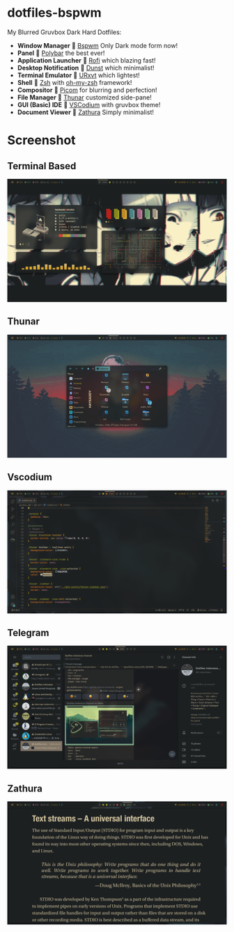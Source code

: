 # dotfiles-bspwm
My Blurred Gruvbox Dark Hard Dotfiles:

- **Window Manager** :bento: [Bspwm](https://github.com/baskerville/bspwm) Only Dark mode form now!
- **Panel** :blossom: [Polybar](https://github.com/polybar/polybar) the best ever!
- **Application Launcher** :rocket: [Rofi](https://github.com/davatorium/rofi) which blazing fast!
- **Desktop Notification** :bell: [Dunst](https://github.com/dunst-project/dunst) which minimalist!
- **Terminal Emulator** :leaves: [URxvt](http://software.schmorp.de/pkg/rxvt-unicode.html) which lightest!
- **Shell** :shell: [Zsh](https://zsh.org) with [oh-my-zsh](https://github.com/ohmyzsh/ohmyzsh) framework!
- **Compositor** :shaved_ice: [Picom](https://github.com/ibhagwan/picom-ibhagwan-git) for blurring and perfection!
- **File Manager** :file_folder: [Thunar](https://docs.xfce.org/xfce/thunar/start) customized side-pane!
- **GUI (Basic) IDE** :space_invader: [VSCodium](https://vscodium.com) with gruvbox theme!
- **Document Viewer** :ledger: [Zathura](https://pwmt.org/projects/zathura/) Simply minimalist!

# Screenshot
Terminal Based
---
![Neofetch - panes - cava - pipes2](https://github.com/neoryans/dotfiles-bspwm/blob/main/Screenshot/Screenshot-01%20Terminal.png?raw=true)

Thunar
---
![Thunar](https://github.com/neoryans/dotfiles-bspwm/blob/main/Screenshot/Screenshot-02%20Thunar.png?raw=true)

Vscodium
---
![VSCodium](https://github.com/neoryans/dotfiles-bspwm/blob/main/Screenshot/Screenshot-03%20VSCodium.png?raw=true)

Telegram
---
![Telegram](https://github.com/neoryans/dotfiles-bspwm/blob/main/Screenshot/Screenshot-04%20Telegram.png?raw=true)

Zathura
---
![Zathura](https://github.com/neoryans/dotfiles-bspwm/blob/main/Screenshot/Screenshot-05%20Zathura.png?raw=true)
